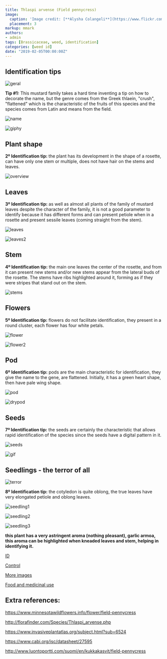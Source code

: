 ```yaml
---
title: Thlaspi arvense (Field pennycress)
image:
  caption: 'Image credit: [**Alysha Colangeli**](https://www.flickr.com/photos/alyshacolangeli/)'
  placement: 3
markup: mmark
authors:
- admin
tags: [Brassicaceae, weed, identification]
categories: [weed id]
date: "2019-02-05T00:00:00Z"
---
```

## Identification tips

![geral](https://github.com/vitoranunciato/academic-kickstart/blob/master/content/pt/weeds/thlaspi%20arvense/image/geral.jpg?raw=true)

**Tip #1:** This mustard family takes a hard time inventing a tip on how to decorate the name, but the genre comes from the Greek thlaein, "crush", "flattened" which is the characteristic of the fruits of this species and the species comes from Latin and means from the field.

![name](https://github.com/vitoranunciato/academic-kickstart/blob/master/content/pt/weeds/thlaspi%20arvense/image/name.png?raw=true)

![giphy](https://media.giphy.com/media/QvBjx0wOsCXbq/giphy.gif)

## Plant shape

**2º Identification tip:** the plant has its development in the shape of a rosette, can have only one stem or multiple, does not have hair on the stems and leaves.

![overview](https://github.com/vitoranunciato/academic-kickstart/blob/master/content/pt/weeds/thlaspi%20arvense/image/overview.jpeg?raw=true)

## Leaves

**3º Identification tip:** as well as almost all plants of the family of mustard leaves despite the character of the family, it is not a good parameter to identify because it has different forms and can present petiole when in a rosette and present sessile leaves (coming straight from the stem).

![leaves](https://github.com/vitoranunciato/academic-kickstart/blob/master/content/pt/weeds/thlaspi%20arvense/image/leaves.jpeg?raw=true)

![leaves2](https://github.com/vitoranunciato/academic-kickstart/blob/master/content/pt/weeds/thlaspi%20arvense/image/leaves2.jpeg?raw=true)

## Stem

**4º Identification tip:** the main one leaves the center of the rosette, and from it can present new stems and/or new stems appear from the lateral buds of the rosette. The stems have ribs highlighted around it, forming as if they were stripes that stand out on the stem.

![stems](https://github.com/vitoranunciato/academic-kickstart/blob/master/content/pt/weeds/thlaspi%20arvense/image/stems.jpeg?raw=true)

## Flowers
**5º Identification tip:** flowers do not facilitate identification, they present in a round cluster, each flower has four white petals.

![flower](https://github.com/vitoranunciato/academic-kickstart/blob/master/content/pt/weeds/thlaspi%20arvense/image/flower.jpeg?raw=true)

![flower2](https://github.com/vitoranunciato/academic-kickstart/blob/master/content/pt/weeds/thlaspi%20arvense/image/flower2.jpeg?raw=true)

## Pod
**6º Identification tip:** pods are the main characteristic for identification, they give the name to the gene, are flattened. Initially, it has a green heart shape, then have pale wing shape.

![pod](https://github.com/vitoranunciato/academic-kickstart/blob/master/content/pt/weeds/thlaspi%20arvense/image/pods.jpeg?raw=true)

![drypod](https://github.com/vitoranunciato/academic-kickstart/blob/master/content/pt/weeds/thlaspi%20arvense/image/pods2.jpg?raw=true)

## Seeds
**7º Identification tip:** the seeds are certainly the characteristic that allows rapid identification of the species since the seeds have a digital pattern in it.

![seeds](https://github.com/vitoranunciato/academic-kickstart/blob/master/content/pt/weeds/thlaspi%20arvense/image/seeds.jpg?raw=true)

![gif](https://media.giphy.com/media/xHwLhY8HyT1VC/giphy.gif)

## Seedlings - the terror of all
![terror](https://media.giphy.com/media/fjxl5lo5rZMre/giphy.gif)

**8º Identification tip:** the cotyledon is quite oblong, the true leaves have very elongated petiole and oblong leaves.

![seedling1](https://github.com/vitoranunciato/academic-kickstart/blob/master/content/pt/weeds/thlaspi%20arvense/image/seedling1.jpg?raw=true)

![seedling2](https://github.com/vitoranunciato/academic-kickstart/blob/master/content/pt/weeds/thlaspi%20arvense/image/seedling2.jpeg?raw=true)

![seedling3](https://github.com/vitoranunciato/academic-kickstart/blob/master/content/pt/weeds/thlaspi%20arvense/image/seedling3.jpeg?raw=true)

**this plant has a very astringent aroma (nothing pleasant), garlic armoa, this aroma can be highlighted when kneaded leaves and stem, helping in identifying it.**

[ID](https://www.youtube.com/watch?v=dMbdduutrZU)

[Control](https://www.youtube.com/watch?v=7y-mKo37gvI)

[More images](https://calphotos.berkeley.edu/cgi/img_query?query_src=photos_index&where-taxon=Thlaspi+arvense)

[Food and medicinal use](https://pfaf.org/user/Plant.aspx?LatinName=Thlaspi+arvense)

## Extra references:

https://www.minnesotawildflowers.info/flower/field-pennycress

http://florafinder.com/Species/Thlaspi_arvense.php

https://www.invasiveplantatlas.org/subject.html?sub=6524

https://www.cabi.org/isc/datasheet/27595

http://www.luontoportti.com/suomi/en/kukkakasvit/field-pennycress
